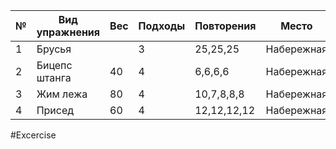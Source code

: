 
| №   | Вид упражнения                  | Вес | Подходы | Повторения  | Место      |
| --- | ------------------------------- | --- | ------- | ----------- | ---------- |
| 1   | Брусья                          |     | 3       | 25,25,25    | Набережная |
| 2   | Бицепс штанга                   | 40  | 4       | 6,6,6,6     | Набережная |
| 3   | Жим лежа                        | 80  | 4       | 10,7,8,8,8  | Набережная |
| 4   | Присед                          | 60  | 4       | 12,12,12,12 | Набережная |

#Excercise